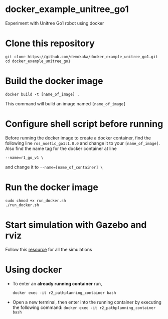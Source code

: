 # docker_example_unitree_go1
Experiment with Unitree Go1 robot using docker

# Clone this repository
```
git clone https://github.com/demokaka/docker_example_unitree_go1.git
cd docker_example_unitree_go1
```
# Build the docker image
```
docker build -t [name_of_image] .
```
This command will build an image named `[name_of_image]`

# Configure shell script before running 
Before running the docker image to create a docker container, find the following line 
`ros_noetic_go1:1.0.0` and change it to your `[name_of_image]`.
Also find the name tag for the docker container at line 
```
--name=r1_go_v1 \
```
and change it to `--name=[name_of_container] \`
# Run the docker image
```
sudo chmod +x run_docker.sh
./run_docker.sh
```

# Start simulation with Gazebo and rviz
Follow this [resource](https://github.com/macc-n/ros_unitree) for all the simulations

# Using docker
- To enter an **already running container** run,
   ```
   docker exec -it r2_pathplanning_container bash
   ```
- Open a new terminal, then enter into the running container by executing the following command:
      ```
      docker exec -it r2_pathplanning_container bash
      ```
